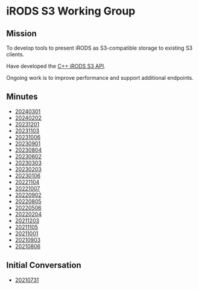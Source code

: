 # iRODS S3 Working Group

## Mission

To develop tools to present iRODS as S3-compatible storage to existing S3 clients.

Have developed the [C++ iRODS S3 API](https://github.com/irods/irods_client_s3_api).

Ongoing work is to improve performance and support additional endpoints.

## Minutes

 - [20240301](20240301-minutes.md)
 - [20240202](20240202-minutes.md)
 - [20231201](20231201-minutes.md)
 - [20231103](20231103-minutes.md)
 - [20231006](20231006-minutes.md)
 - [20230901](20230901-minutes.md)
 - [20230804](20230804-minutes.md)
 - [20230602](20230602-minutes.md)
 - [20230303](20230303-minutes.md)
 - [20230203](20230203-minutes.md)
 - [20230106](20230106-minutes.md)
 - [20221104](20221104-minutes.md)
 - [20221007](20221007-minutes.md)
 - [20220902](20220902-minutes.md)
 - [20220805](20220805-minutes.md)
 - [20220506](20220506-minutes.md)
 - [20220204](20220204-minutes.md)
 - [20211203](20211203-minutes.md)
 - [20211105](20211105-minutes.md)
 - [20211001](20211001-minutes.md)
 - [20210903](20210903-minutes.md)
 - [20210806](20210806-minutes.md)

## Initial Conversation

 - [20210731](20210731-email.md)
